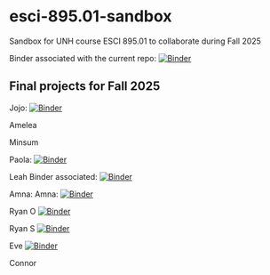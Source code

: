 # esci-895.01-sandbox
Sandbox for UNH course ESCI 895.01 to collaborate during Fall 2025

Binder associated with the current repo: 
[![Binder](https://mybinder.org/badge_logo.svg)](https://mybinder.org/v2/gh/alightbody/esci-895.01-sandbox/HEAD)

## Final projects for Fall 2025

Jojo: [![Binder](https://mybinder.org/badge_logo.svg)](https://mybinder.org/v2/gh/jojo-baldus/Hydro_data_hysteresis/HEAD)

Amelea 

Minsum 

Paola: [![Binder](https://mybinder.org/badge_logo.svg)](https://mybinder.org/v2/gh/paolamiramontes/Precipitaiton_Project/HEAD)

Leah Binder associated: [![Binder](https://mybinder.org/badge_logo.svg)](https://mybinder.org/v2/gh/lnmontgo/Final_project_LeahM/tree/main/HEAD)


Amna: Amna: [![Binder](https://mybinder.org/badge_logo.svg)](https://mybinder.org/v2/gh/amnaomer1/LakeMead_ImperialDam_Omer/HEAD?labpath=LakeMead_ImperialDam.ipynb)


Ryan O [![Binder](https://mybinder.org/badge_logo.svg)](https://mybinder.org/v2/gh/ROmslaer/ROmslaer895/HEAD)

Ryan S [![Binder](https://mybinder.org/badge_logo.svg)](https://mybinder.org/v2/gh/ryansiegel44/ESCI_895_Final_Project_RyanS/HEAD)

Eve [![Binder](https://mybinder.org/badge_logo.svg)](https://mybinder.org/v2/gh/etipps/esci-project/HEAD)

Connor












